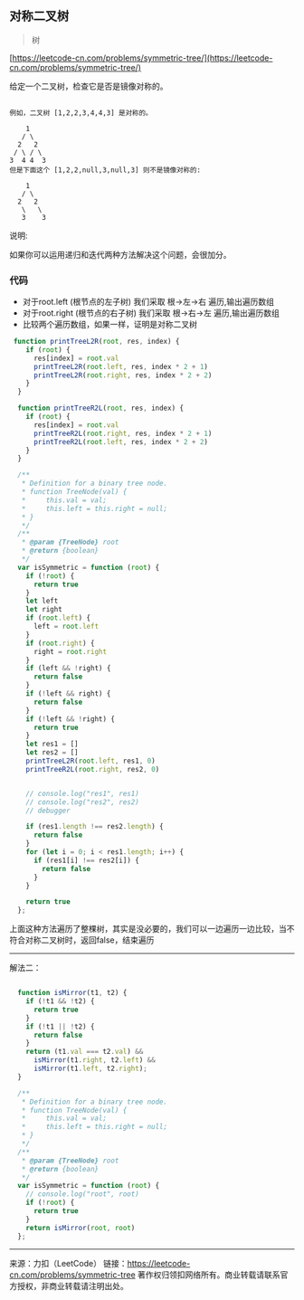 ## 对称二叉树

>树


[https://leetcode-cn.com/problems/symmetric-tree/](https://leetcode-cn.com/problems/symmetric-tree/)



给定一个二叉树，检查它是否是镜像对称的。

```

例如，二叉树 [1,2,2,3,4,4,3] 是对称的。

    1
   / \
  2   2
 / \ / \
3  4 4  3
但是下面这个 [1,2,2,null,3,null,3] 则不是镜像对称的:

    1
   / \
  2   2
   \   \
   3    3
```


说明:

如果你可以运用递归和迭代两种方法解决这个问题，会很加分。



### 代码

* 对于root.left (根节点的左子树) 我们采取 根->左->右 遍历,输出遍历数组
* 对于root.right (根节点的右子树) 我们采取 根->右->左 遍历,输出遍历数组
* 比较两个遍历数组，如果一样，证明是对称二叉树



```javascript
 function printTreeL2R(root, res, index) {
    if (root) {
      res[index] = root.val
      printTreeL2R(root.left, res, index * 2 + 1)
      printTreeL2R(root.right, res, index * 2 + 2)
    }
  }

  function printTreeR2L(root, res, index) {
    if (root) {
      res[index] = root.val
      printTreeR2L(root.right, res, index * 2 + 1)
      printTreeR2L(root.left, res, index * 2 + 2)
    }
  }

  /**
   * Definition for a binary tree node.
   * function TreeNode(val) {
   *     this.val = val;
   *     this.left = this.right = null;
   * }
   */
  /**
   * @param {TreeNode} root
   * @return {boolean}
   */
  var isSymmetric = function (root) {
    if (!root) {
      return true
    }
    let left
    let right
    if (root.left) {
      left = root.left
    }
    if (root.right) {
      right = root.right
    }
    if (left && !right) {
      return false
    }
    if (!left && right) {
      return false
    }
    if (!left && !right) {
      return true
    }
    let res1 = []
    let res2 = []
    printTreeL2R(root.left, res1, 0)
    printTreeR2L(root.right, res2, 0)


    // console.log("res1", res1)
    // console.log("res2", res2)
    // debugger

    if (res1.length !== res2.length) {
      return false
    }
    for (let i = 0; i < res1.length; i++) {
      if (res1[i] !== res2[i]) {
        return false
      }
    }

    return true
  };

```

上面这种方法遍历了整棵树，其实是没必要的，我们可以一边遍历一边比较，当不符合对称二叉树时，返回false，结束遍历

 
-----
 

解法二：


```javascript

  function isMirror(t1, t2) {
    if (!t1 && !t2) {
      return true
    }
    if (!t1 || !t2) {
      return false
    }
    return (t1.val === t2.val) &&
      isMirror(t1.right, t2.left) &&
      isMirror(t1.left, t2.right);
  }

  /**
   * Definition for a binary tree node.
   * function TreeNode(val) {
   *     this.val = val;
   *     this.left = this.right = null;
   * }
   */
  /**
   * @param {TreeNode} root
   * @return {boolean}
   */
  var isSymmetric = function (root) {
    // console.log("root", root)
    if (!root) {
      return true
    }
    return isMirror(root, root)
  };

```


----



来源：力扣（LeetCode）
链接：https://leetcode-cn.com/problems/symmetric-tree
著作权归领扣网络所有。商业转载请联系官方授权，非商业转载请注明出处。
